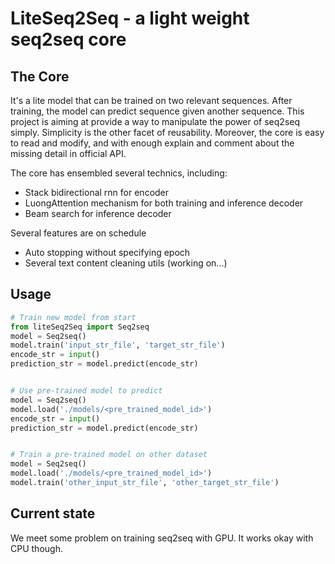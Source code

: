 # LiteSeq2Seq - a light weight seq2seq core
## The Core
It's a lite model that can be trained on two relevant sequences. After training, the model can predict sequence given another sequence.
This project is aiming at provide a way to manipulate the power of seq2seq simply. Simplicity is the other facet of reusability. 
Moreover, the core is easy to read and modify, and with enough explain and comment about the missing detail in official API.

The core has ensembled several technics, including:
- Stack bidirectional rnn for encoder
- LuongAttention mechanism for both training and inference decoder
- Beam search for inference decoder

Several features are on schedule
- Auto stopping without specifying epoch
- Several text content cleaning utils (working on...)

## Usage
```python
# Train new model from start
from liteSeq2Seq import Seq2seq
model = Seq2seq()
model.train('input_str_file', 'target_str_file')
encode_str = input()
prediction_str = model.predict(encode_str)


# Use pre-trained model to predict
model = Seq2seq()
model.load('./models/<pre_trained_model_id>')
encode_str = input()
prediction_str = model.predict(encode_str)


# Train a pre-trained model on other dataset
model = Seq2seq()
model.load('./models/<pre_trained_model_id>')
model.train('other_input_str_file', 'other_target_str_file')
```

## Current state
We meet some problem on training seq2seq with GPU. It works okay with CPU though.
